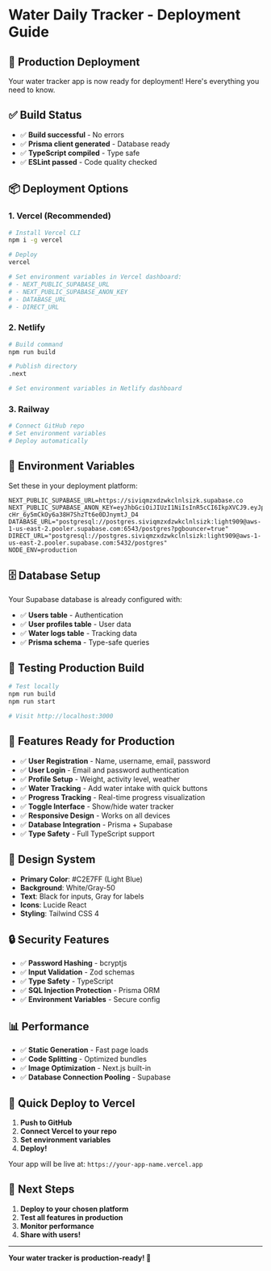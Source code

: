 # Water Daily Tracker - Deployment Guide

## 🚀 Production Deployment

Your water tracker app is now ready for deployment! Here's everything you need to know.

## ✅ Build Status
- ✅ **Build successful** - No errors
- ✅ **Prisma client generated** - Database ready
- ✅ **TypeScript compiled** - Type safe
- ✅ **ESLint passed** - Code quality checked

## 📦 Deployment Options

### 1. **Vercel (Recommended)**
```bash
# Install Vercel CLI
npm i -g vercel

# Deploy
vercel

# Set environment variables in Vercel dashboard:
# - NEXT_PUBLIC_SUPABASE_URL
# - NEXT_PUBLIC_SUPABASE_ANON_KEY  
# - DATABASE_URL
# - DIRECT_URL
```

### 2. **Netlify**
```bash
# Build command
npm run build

# Publish directory
.next

# Set environment variables in Netlify dashboard
```

### 3. **Railway**
```bash
# Connect GitHub repo
# Set environment variables
# Deploy automatically
```

## 🔧 Environment Variables

Set these in your deployment platform:

```env
NEXT_PUBLIC_SUPABASE_URL=https://siviqmzxdzwkclnlsizk.supabase.co
NEXT_PUBLIC_SUPABASE_ANON_KEY=eyJhbGciOiJIUzI1NiIsInR5cCI6IkpXVCJ9.eyJpc3MiOiJzdXBhYmFzZSIsInJlZiI6InNpdmlxbXp4ZHp3a2NsbmxzaXprIiwicm9sZSI6ImFub24iLCJpYXQiOjE3NjA3MDI1OTQsImV4cCI6MjA3NjI3ODU5NH0.vmvrRp-cHr_6y5mCkOy6a38H7ShzTt6e0DJnymtJ_D4
DATABASE_URL="postgresql://postgres.siviqmzxdzwkclnlsizk:light909@aws-1-us-east-2.pooler.supabase.com:6543/postgres?pgbouncer=true"
DIRECT_URL="postgresql://postgres.siviqmzxdzwkclnlsizk:light909@aws-1-us-east-2.pooler.supabase.com:5432/postgres"
NODE_ENV=production
```

## 🗄️ Database Setup

Your Supabase database is already configured with:
- ✅ **Users table** - Authentication
- ✅ **User profiles table** - User data
- ✅ **Water logs table** - Tracking data
- ✅ **Prisma schema** - Type-safe queries

## 🧪 Testing Production Build

```bash
# Test locally
npm run build
npm run start

# Visit http://localhost:3000
```

## 📱 Features Ready for Production

- ✅ **User Registration** - Name, username, email, password
- ✅ **User Login** - Email and password authentication
- ✅ **Profile Setup** - Weight, activity level, weather
- ✅ **Water Tracking** - Add water intake with quick buttons
- ✅ **Progress Tracking** - Real-time progress visualization
- ✅ **Toggle Interface** - Show/hide water tracker
- ✅ **Responsive Design** - Works on all devices
- ✅ **Database Integration** - Prisma + Supabase
- ✅ **Type Safety** - Full TypeScript support

## 🎨 Design System

- **Primary Color**: #C2E7FF (Light Blue)
- **Background**: White/Gray-50
- **Text**: Black for inputs, Gray for labels
- **Icons**: Lucide React
- **Styling**: Tailwind CSS 4

## 🔒 Security Features

- ✅ **Password Hashing** - bcryptjs
- ✅ **Input Validation** - Zod schemas
- ✅ **Type Safety** - TypeScript
- ✅ **SQL Injection Protection** - Prisma ORM
- ✅ **Environment Variables** - Secure config

## 📊 Performance

- ✅ **Static Generation** - Fast page loads
- ✅ **Code Splitting** - Optimized bundles
- ✅ **Image Optimization** - Next.js built-in
- ✅ **Database Connection Pooling** - Supabase

## 🚀 Quick Deploy to Vercel

1. **Push to GitHub**
2. **Connect Vercel to your repo**
3. **Set environment variables**
4. **Deploy!**

Your app will be live at: `https://your-app-name.vercel.app`

## 🎯 Next Steps

1. **Deploy to your chosen platform**
2. **Test all features in production**
3. **Monitor performance**
4. **Share with users!**

---

**Your water tracker is production-ready! 🎉**
